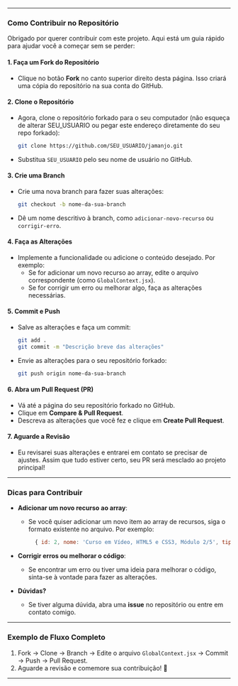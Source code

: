 

---

### **Como Contribuir no Repositório**

Obrigado por querer contribuir com este projeto. Aqui está um guia rápido para ajudar você a começar sem se perder:

#### 1. **Faça um Fork do Repositório**
   - Clique no botão **Fork** no canto superior direito desta página. Isso criará uma cópia do repositório na sua conta do GitHub.

#### 2. **Clone o Repositório**
   - Agora, clone o repositório forkado para o seu computador (não esqueça de alterar SEU_USUARIO ou pegar este endereço diretamente do seu repo forkado):
     ```bash
     git clone https://github.com/SEU_USUARIO/jamanjo.git
     ```
   - Substitua `SEU_USUARIO` pelo seu nome de usuário no GitHub.

#### 3. **Crie uma Branch**
   - Crie uma nova branch para fazer suas alterações:
     ```bash
     git checkout -b nome-da-sua-branch
     ```
   - Dê um nome descritivo à branch, como `adicionar-novo-recurso` ou `corrigir-erro`.

#### 4. **Faça as Alterações**
   - Implemente a funcionalidade ou adicione o conteúdo desejado. Por exemplo:
     - Se for adicionar um novo recurso ao array, edite o arquivo correspondente (como `GlobalContext.jsx`).
     - Se for corrigir um erro ou melhorar algo, faça as alterações necessárias.

#### 5. **Commit e Push**
   - Salve as alterações e faça um commit:
     ```bash
     git add .
     git commit -m "Descrição breve das alterações"
     ```
   - Envie as alterações para o seu repositório forkado:
     ```bash
     git push origin nome-da-sua-branch
     ```

#### 6. **Abra um Pull Request (PR)**
   - Vá até a página do seu repositório forkado no GitHub.
   - Clique em **Compare & Pull Request**.
   - Descreva as alterações que você fez e clique em **Create Pull Request**.

#### 7. **Aguarde a Revisão**
   - Eu revisarei suas alterações e entrarei em contato se precisar de ajustes. Assim que tudo estiver certo, seu PR será mesclado ao projeto principal!

---

### **Dicas para Contribuir**
- **Adicionar um novo recurso ao array**:
  - Se você quiser adicionar um novo item ao array de recursos, siga o formato existente no arquivo. Por exemplo:
    ```javascript
      { id: 2, nome: 'Curso em Vídeo, HTML5 e CSS3, Módulo 2/5', tipo: 'normal', categoria: 'Curso', descricao: 'O segundo módulo do melhor curso de front para iniciantes, pelo melhor professor do mundo.', link: 'https://www.youtube.com/watch?v=vPNIAJ9B4hg&list=PLHz_AreHm4dlUpEXkY1AyVLQGcpSgVF8s&ab_channel=CursoemV%C3%ADdeo', tags: ['HTML', 'CSS', 'Curso', 'Youtube', 'Guanabara', 'CursoEmVídeo', 'SentaEAssiste'] }
    ```
- **Corrigir erros ou melhorar o código**:
  - Se encontrar um erro ou tiver uma ideia para melhorar o código, sinta-se à vontade para fazer as alterações.

- **Dúvidas?**
  - Se tiver alguma dúvida, abra uma **issue** no repositório ou entre em contato comigo.

---

### **Exemplo de Fluxo Completo**
1. Fork → Clone → Branch → Edite o arquivo `GlobalContext.jsx` → Commit → Push → Pull Request.
2. Aguarde a revisão e comemore sua contribuição! 🎉

---

